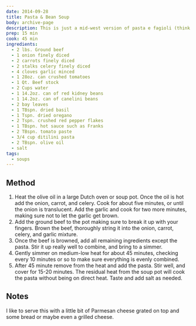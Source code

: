 ```yaml
---
date: 2014-09-28
title: Pasta & Bean Soup
body: archive-page
description: This is just a mid-west version of pasta e fagioli (think Olive Garden). It's really fast to make and is hearty enough to be a meal on it's own.
prep: 15 min
cook: 45 min
ingredients:
  - 2 lbs. Ground beef
  - 1 onion finely diced
  - 2 carrots finely diced
  - 2 stalks celery finely diced
  - 4 cloves garlic minced
  - 1 28oz. can crushed tomatoes
  - 1 Qt. Beef stock
  - 2 Cups water
  - 1 14.2oz. can of red kidney beans
  - 1 14.2oz. can of canelini beans
  - 2 bay leaves
  - 1 TBspn. dried basil
  - 1 Tspn. dried oregano
  - 2 Tspn. crushed red pepper flakes
  - 1 TBspn. hot sauce such as Franks
  - 2 TBspn. tomato paste
  - 3/4 cup ditilini pasta
  - 2 TBspn. olive oil
  - salt
tags:
  - soups
---
```

## Method
1. Heat the olive oil in a large Dutch oven or soup pot. Once the oil is hot add the onion, carrot, and celery. Cook for about five minutes, or until the onion is translucent. Add the garlic and cook for two more minutes, making sure not to let the garlic get brown.
2. Add the ground beef to the pot making sure to break it up with your fingers. Brown the beef, thoroughly string it into the onion, carrot, celery, and garlic mixture.
3. Once the beef is browned, add all remaining ingredients except the pasta. Stir it up really well to combine, and bring to a simmer.
4. Gently simmer on medium-low heat for about 45 minutes, checking every 10 minutes or so to make sure everything is evenly combined.
5. After 45 minute remove from the heat and add the pasta. Stir well, and cover for 15-20 minutes. The residual heat from the soup pot will cook the pasta without being on direct heat. Taste and add salt as needed.

## Notes
I like to serve this with a little bit of Parmesan cheese grated on top and some bread or maybe even a grilled cheese.